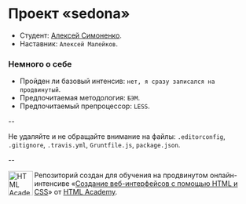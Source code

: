 # Проект «sedona»

* Студент: [Алексей Симоненко](https://htmlacademy.ru/profile/id6).
* Наставник: `Алексей Малейков`.

### Немного о себе

* Пройден ли базовый интенсив: `нет, я сразу записался на продвинутый`.
* Предпочитаемая методология: `БЭМ`.
* Предпочитаемый препроцессор: `LESS`.

--

Не удаляйте и не обращайте внимание на файлы: `.editorconfig`, `.gitignore`, `.travis.yml`, `Gruntfile.js`, `package.json`.

--

<a href="https://htmlacademy.ru/advanced_intensive"><img align="left" width="50" height="50" title="HTML Academy" src="https://htmlacademy.ru/static/img/logo-github.svg"></a>

Репозиторий создан для обучения на продвинутом онлайн-интенсиве «[Создание веб-интерфейсов с помощью HTML и CSS](https://htmlacademy.ru/advanced_intensive)» от [HTML Academy](https://htmlacademy.ru).

